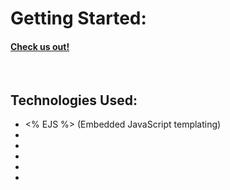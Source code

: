 <h1>Getting Started:</h1>
<h4><a href="http://californature.herokuapp.com/">Check us out!</a></h4>
<br>
<h2>Technologies Used:</h2>
<ul>
  <li><% EJS %> (Embedded JavaScript templating)</li>
  <li></li>
  <li></li>
  <li></li>
  <li></li>
  <li></li>
  
</ul>
